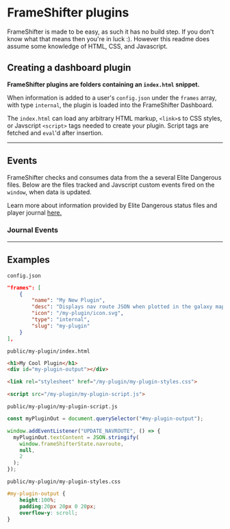 # FrameShifter plugins

FrameShifter is made to be easy, as such it has no build step. If you don't know what that means then you're in luck :). However this readme does assume some knowledge of HTML, CSS, and Javascript.

## Creating a dashboard plugin

**FrameShifter plugins are folders containing an `index.html` snippet.** 

When information is added to a user's `config.json` under the `frames` array, with type `internal`, the plugin is loaded into the FrameShifter Dashboard.

The `index.html` can load any arbitrary HTML markup, `<link>`s to CSS styles, or Javscript `<script>` tags needed to create your plugin.
Script tags are fetched and `eval`'d after insertion.

---

## Events

FrameShifter checks and consumes data from the a several Elite Dangerous files. Below are the files tracked and Javscript custom events fired on the `window`, when data is updated.

Learn more about information provided by Elite Dangerous status files and player journal [here.](https://elite-journal.readthedocs.io/en/latest/Status%20File/)

### Journal Events

---

## Examples
`config.json`
```json
"frames": [
    {
        "name": "My New Plugin",
        "desc": "Displays nav route JSON when plotted in the galaxy map.",
        "icon": "/my-plugin/icon.svg",
        "type": "internal",
        "slug": "my-plugin"
    }
],
```

`public/my-plugin/index.html`
```html
<h1>My Cool Plugin</h1>
<div id="my-plugin-output"></div>

<link rel="stylesheet" href="/my-plugin/my-plugin-styles.css">

<script src="/my-plugin/my-plugin-script.js">
```

`public/my-plugin/my-plugin-script.js`
```js
const myPluginOut = document.querySelector("#my-plugin-output");

window.addEventListener("UPDATE_NAVROUTE", () => {
  myPluginOut.textContent = JSON.stringify(
    window.frameShifterState.navroute,
    null,
    2
  );
});
```

`public/my-plugin/my-plugin-styles.css`
```css
#my-plugin-output {
    height:100%;
    padding:20px 20px 0 20px;
    overflow-y: scroll;
}
```